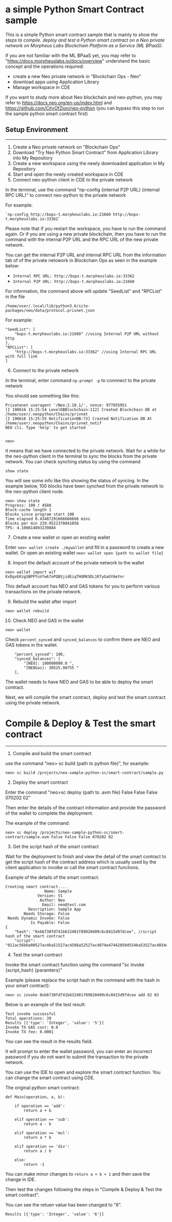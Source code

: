 # a simple Python Smart Contract sample

This is a simple Python smart contract sample that is mainly to *show the steps to compile. deploy and test a Python smart contract on a Neo private network on Morpheus Labs Blockchain Platform as a Service (ML BPaaS)*.

If you are not familiar with the ML BPaaS yet, you may refer to "https://docs.morpheuslabs.io/docs/overview" understand the basic concept and the operations required:

- create a new Neo private network in "Blockchain Ops - Neo"
- download apps using Application Library
- Manage workspace in CDE

If you want to study more about Neo blockchain and neo-python, you may refer to https://docs.neo.org/en-us/index.html and  https://github.com/CityOfZion/neo-python (you can bypass this step to run the sample python smart contract first)

## Setup Environment
---------------------------------
1. Create a Neo private network on "Blockchain Ops"
2. Download "Try Neo Python Smart Contract" from Application Library into My Repository
3. Create a new workspace using the newly downloaded application in My Repository
4. Start and open the newly created workspace in CDE
5. Connect neo-python client in CDE to the private network

In the terminal, use the command "np-config {internal P2P URL} {internal RPC URL}" to connect neo-python to the private network

For example:

    `np-config http://bops-t.morpheuslabs.io:21660 http://bops-t.morpheuslabs.io:33362`

Please note that if you restart the workspace, you have to run the command again. Or if you are using a new private blockchain, then you have to run the command with the internal P2P URL and the RPC URL of the new private network.

You can get the internal P2P URL and internal RPC URL from the information tab of of the private netowork in Blockchain Ops as seen in the example below:

- `Internal RPC URL: http://bops-t.morpheuslabs.io:33362`
- `Internal P2P URL: http://bops-t.morpheuslabs.io:21660`

For information, the command above will update "SeedList" and "RPCList" in the file

`/home/user/.local/lib/python3.6/site-packages/neo/data/protocol.privnet.json`

For example:

```
"SeedList": [
    "bops-t.morpheuslabs.io:21660" //using Internal P2P URL without http
],
"RPCList": [
    "http://bops-t.morpheuslabs.io:33362" //using Internal RPC URL with full link
]
```

6. Connect to the private network

In the terminal,  enter command `np-prompt -p` to connnect to the private network

You should see something like this:

```
Privatenet useragent '/Neo:2.10.1/', nonce: 977855951
[I 190616 15:25:54 LevelDBBlockchain:112] Created Blockchain DB at /home/user/.neopython/Chains/privnet
[I 190616 15:25:55 NotificationDB:73] Created Notification DB At /home/user/.neopython/Chains/privnet_notif
NEO cli. Type 'help' to get started


neo>
```

It means that we have connected to the private network. Wait for a while for the neo-python client in the terminal to sync the blocks from the private network. You can check synching status by using the command 

`show state`

You will see some info like this showing the status of syncing. In the example below, 100 blocks have been synched from the private network to the neo-python client node.
```
neo> show state
Progress: 100 / 4588
Block-cache length 1
Blocks since program start 100
Time elapsed 0.43487291666666666 mins
Blocks per min 229.9522370041056
TPS: 4.100814893239884
```

7. Create a new wallet or open an existing wallet

Enter `neo> wallet create ./mywallet` and fill in a password to create a new wallet. Or open an existing wallet `neo> wallet open {path to wallet file}`

8. Import the default account of the private network to the wallet 

`neo> wallet import wif KxDgvEKzgSBPPfuVfw67oPQBSjidEiqTHURKSDL1R7yGaGYAeYnr`

This default account has NEO and GAS tokens for you to perform various transactions on the private network.

9. Rebuild the wallet after import 

`neo> wallet rebuild`

10. Check NEO and GAS in the wallet 

`neo> wallet` 

Check `percent_synced` and `synced_balances` to confirm there are NEO and GAS tokens in the wallet.

```
    "percent_synced": 100,
    "synced_balances": [
        "[NEO]: 100000000.0 ",
        "[NEOGas]: 30525.98755 "
    ],
```
The wallet needs to have NEO and GAS to be able to deploy the smart contract.

Next, we will compile the smart contract, deploy and test the smart contract using the private network.

# Compile & Deploy & Test the smart contract
--------------------------------------------

1. Compile and build the smart contract 

use the command "neo> sc build {path to python file}", for example:

`neo> sc build /projects/neo-sample-python-sc/smart-contract/sample.py`

2. Deploy the smart contract 

Enter the command "neo>sc deploy {path to .avm file} False False False 070202 02"

Then enter the details of the contract information and provide the password of the wallet to complete the deployment. 

The example of the command: 

`neo> sc deploy /projects/neo-sample-python-sc/smart-contract/sample.avm False False False 070202 02`

3. Get the script hash of the smart contract

Wait for the deployment to finish and view the detail of the smart contract to get the script hash of the contract address which is usually used by the client application to involke or call the smart contract functions.

Example of the details of the smart contract:
```
Creating smart contract....
                 Name: Sample
              Version: V1
               Author: Neo
                Email: neo@test.com
          Description: Sample App
        Needs Storage: False
 Needs Dynamic Invoke: False
           Is Payable: False
{
    "hash": "0xb6730fd741b632401f89020409c6c0415d97dcee", //script hash of the smart contract
    "script": "011ac56b6a00527ac46a51527ac4586a52527ac4074e4744205045546a53527ac4034e50546a54527ac46a00c30b746f74616c537570706c79876406006c7566616a00c3046e616d65876409006a53c36c7566616a00c30673796d626f6c8764...
```
4. Test the smart contract

Invoke the smart contract function using the command "sc invoke {script_hash} {paramters}"

Example (please replace the script hash in the command with the hash in your smart contract):
```
neo> sc invoke 0xb6730fd741b632401f89020409c6c0415d97dcee add 02 03
```

Below is an example of the test result:

```
Test invoke successful
Total operations: 39
Results [{'type': 'Integer', 'value': '5'}]
Invoke TX GAS cost: 0.0
Invoke TX fee: 0.0001
```
You can see the result in the results field. 

It will prompt to enter the wallet password, you can enter an incorrect password if you do not want to submit the transaction to the private network.

You can use the IDE to open and explore the smart contract function. You can change the smart contract using CDE.

The original python smart contract:

```
def Main(operation, a, b):

    if operation == 'add':
        return a + b

    elif operation == 'sub':
        return a - b

    elif operation == 'mul':
        return a * b

    elif operation == 'div':
        return a / b

    else:
        return -1
```

You can make minor changes to `return a + b + 1` and then save the change in IDE.

Then test the changes following the steps in "Compile & Deploy & Test the smart contract".

You can see the retuen value has been changed to "6".

```
Results [{'type': 'Integer', 'value': '6'}]
```
